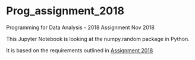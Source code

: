 # Prog_assignment_2018
Programming for Data Analysis - 2018  Assignment Nov 2018

This Jupyter Notebook is looking at the numpy.random package in Python.

It is based on the requirements outlined in [Assignment 2018](http://localhost:8889/files/assignment%202018%20-%20Programming%20for%20Data%20Analysis.pdf)


